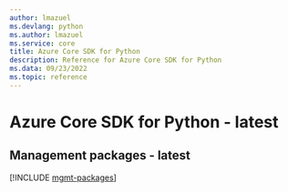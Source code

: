 ```yaml
---
author: lmazuel
ms.devlang: python
ms.author: lmazuel
ms.service: core
title: Azure Core SDK for Python
description: Reference for Azure Core SDK for Python
ms.data: 09/23/2022
ms.topic: reference
---
```

# Azure Core SDK for Python - latest

## Management packages - latest
[!INCLUDE [mgmt-packages](core-mgmt-index.md)]